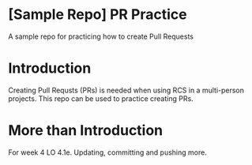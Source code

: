 # [Sample Repo] PR Practice
A sample repo for practicing how to create Pull Requests

# Introduction
Creating Pull Requsts (PRs) is needed when using RCS in a multi-person projects. This repo can be used to practice creating PRs.

# More than Introduction
For week 4 LO 4.1e.
Updating, committing and pushing more.
